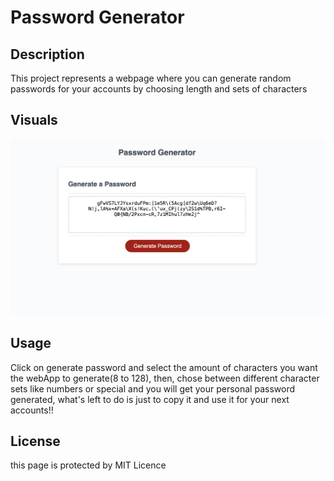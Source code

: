 #  Password Generator

## Description
This project represents a webpage where you can generate random passwords for your accounts 
by choosing length and sets of characters

## Visuals
![examplePasswordGenerator](example.png)

## Usage

Click on generate password and select the amount of characters you want the webApp to generate(8 to 128),
then, chose between different character sets like numbers or special and you will get your personal password generated, what's left to do is just to copy it and use it for your next accounts!!

## License

this page is protected by MIT Licence

